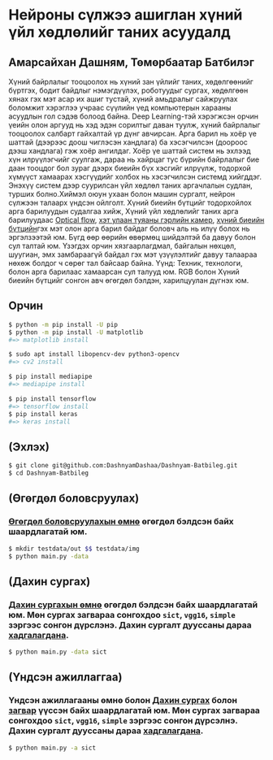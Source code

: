 # Нейроны сүлжээ ашиглан хүний үйл хөдлөлийг таних асуудалд
## Амарсайхан Дашням, Төмөрбаатар Батбилэг
Хүний байрлалыг тооцоолох нь хүний зан үйлийг таних, хөдөлгөөнийг бүртгэх, бодит байдлыг нэмэгдүүлэх, роботуудыг сургах, хөдөлгөөн хянах гэх мэт асар их ашиг тустай, хүний амьдралыг сайжруулах боломжит хэрэглээ учраас сүүлийн үед компьютерын харааны асуудлын гол сэдэв болоод байна. Deep Learning-тэй хэрэгжсэн орчин үеийн олон аргууд нь хэд эдэн сорилтыг даван туулж, хүний байрлалыг тооцоолох салбарт гайхалтай үр дүнг авчирсан. Арга барил нь хоёр үе шаттай (дээрээс доош чиглэсэн хандлага) ба хэсэгчилсэн (доороос дээш хандлага) гэж хоёр ангилдаг. Хоёр үе шаттай систем нь эхлээд хүн илрүүлэгчийг суулгаж, дараа нь хайрцаг тус бүрийн байрлалыг бие даан тооцдог бол зураг дээрх биеийн бүх хэсгийг илрүүлж, тодорхой хүмүүст хамаарах хэсгүүдийг холбох нь хэсэгчилсэн системд хийгддэг. Энэхүү систем дээр суурилсан үйл хөдлөл таних аргачлалын судлан, турших болно.Хиймэл оюун ухаан болон машин сургалт, нейрон сүлжээн талаарх үндсэн ойлголт. Хүний биеийн бүтцийг тодорхойлох арга барилуудын судалгаа хийж, Хүний үйл хөдлөлийг таних арга барилуудаас [Optical flow](https://en.wikipedia.org/wiki/Optical_flow), [хэт улаан туяаны гэрлийн камер](https://www.researchgate.net/publication/274091798_Human_Detection_Based_on_the_Generation_of_a_Background_Image_by_Using_a_Far-Infrared_Light_Camera), [хүний биеийн бүтцийн](https://arxiv.org/abs/2104.11712?fbclid=IwAR2SwqSOHi3if7cFbnEd6QOMFZw_1StPRkvL7WFktVRWG1afYWZmmBTz2l4#:~:text=Skeletor%3A%20Skeletal%20Transformers%20for%20Robust%20Body%2DPose%20Estimation,-Tao%20Jiang%2C%20Necati&text=Predicting%203D%20human%20pose%20from,in%20estimating%203D%20from%202D)гэх мэт олон арга барил байдаг боловч аль нь илүү болох нь эргэлзээтэй юм. Бүгд өөр өөрийн өвөрмөц шийдэлтэй ба давуу болон сул талтай юм. Үзэгдэх орчин хязгаарлагдмал, байгалын нөхцөл, шуугиан, эмх замбараагүй байдал гэх мэт үзүүлэлтийг давуу талаараа нөхөж болдог ч сөрөг тал байсаар байна. Үүнд: Техник, технологи, болон арга барилаас хамаарсан сул талууд юм. RGB болон Хүний биеийн бүтцийг сонгон авч өгөгдөл бэлдэн, харилцуулан дүгнэх юм.


Орчин
-----

``` sh
$ python -m pip install -U pip
$ python -m pip install -U matplotlib
#=> matplotlib install

$ sudo apt install libopencv-dev python3-opencv
#=> cv2 install 

$ pip install mediapipe
#=> mediapipe install 

$ pip install tensorflow
#=> tensorflow install 
$ pip install keras
#=> keras install 
```
(Эхлэх)
-------------
```sh
$ git clone git@github.com:DashnyamDashaa/Dashnyam-Batbileg.git
$ cd Dashnyam-Batbileg
```
(Өгөгдөл боловсруулах)
-------
### [Өгөгдөл боловсруулахын өмнө](https://github.com/DashnyamDashaa/Dashnyam-Batbileg/blob/master/data/readme.md) өгөгдөл бэлдсэн байх шаардлагатай юм.
```sh
$ mkdir testdata/out $$ testdata/img
$ python main.py -data
```
(Дахин сургах)
-------
### [Дахин сургахын өмнө](https://github.com/DashnyamDashaa/Dashnyam-Batbileg/blob/master/testdata/readme.md) өгөгдөл бэлдсэн байх шаардлагатай юм. Мөн сургах загвараа сонгохдоо `sict`, `vgg16`, `simple` зэргээс сонгон дүрслэнэ. Дахин сургалт дууссаны дараа [хадгалагдана](https://github.com/DashnyamDashaa/Dashnyam-Batbileg/blob/master/modelH5/readme.md).
```sh
$ python main.py -data sict
```
(Үндсэн ажиллаггаа)
-------
### Үндсэн ажиллагааны өмнө болон [Дахин сургах](https://github.com/DashnyamDashaa/Dashnyam-Batbileg/blob/master/testdata/readme.md) болон [загвар](https://github.com/DashnyamDashaa/Dashnyam-Batbileg/blob/master/modelH5/readme.md) үүссэн байх шаардлагатай юм. Мөн сургах загвараа сонгохдоо `sict`, `vgg16`, `simple` зэргээс сонгон дүрсэлнэ. Дахин сургалт дууссаны дараа [хадгалагдана](https://github.com/DashnyamDashaa/Dashnyam-Batbileg/blob/master/modelH5/readme.md).
```sh
$ python main.py -a sict
```

<!-- Installation -->
<!-- ------------ -->
<!-- The `hub` executable has no dependencies, but since it was designed to wrap -->
<!-- `git`, it's recommended to have at least **git 1.7.3** or newer. -->
<!-- platform | manager | command to run -->
<!-- ---------|---------|--------------- -->
<!-- macOS, Linux | [Homebrew](https://docs.brew.sh/Installation) | `brew install hub` -->